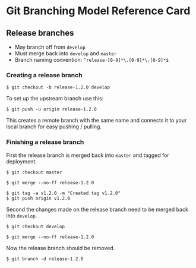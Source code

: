 
Git Branching Model Reference Card
==================================

Release branches
----------------

  - May branch off from `develop`
  - Must merge back into `develop` and `master`
  - Branch naming convention: `^release-[0-9]*\.[0-9]*\.[0-9]*$`

### Creating a release branch ###

    $ git checkout -b release-1.2.0 develop

To set up the upstream branch use this:

    $ git push -u origin release-1.2.0

This creates a remote branch with the same name and connects it to your local branch for easy pushing / pulling.

### Finishing a release branch ###

First the release branch is merged back into `master` and tagged for deployment.

    $ git checkout master

    $ git merge --no-ff release-1.2.0

    $ git tag -a v1.2.0 -m "Created tag v1.2.0"
    $ git push origin v1.2.0

Second the changes made on the release branch need to be merged back into `develop`.

    $ git checkout develop
    
    $ git merge --no-ff release-1.2.0

Now the release branch should be removed.

    $ git branch -d release-1.2.0

